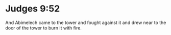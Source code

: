 # Judges 9:52

And Abimelech came to the tower and fought against it and drew near to the door of the tower to burn it with fire.

